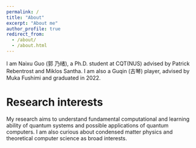 ```yaml
---
permalink: /
title: "About"
excerpt: "About me"
author_profile: true
redirect_from: 
  - /about/
  - /about.html
---
```


I am Naixu Guo (郭 乃绪), a Ph.D. student at CQT(NUS) advised by Patrick Rebentrost and Miklos Santha.
I am also a Guqin (古琴) player, advised by Muka Fushimi and graduated in 2022.

Research interests
======
My research aims to understand fundamental computational and learning ability of quantum systems and possible applications of quantum computers.
I am also curious about condensed matter physics and theoretical computer science as broad interests.
